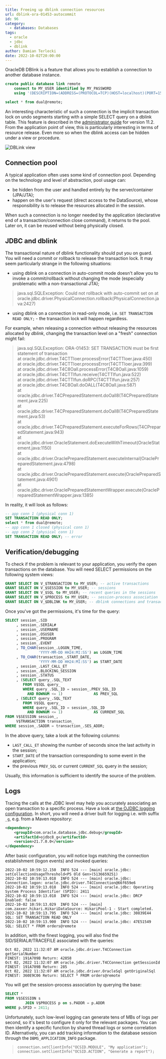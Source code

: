```yaml
---
title: Freeing up dblink connection resources
url: dblink-ora-01453-autocommit
id: 96
category:
  - databases: Databases
tags:
  - oracle
  - jdbc
  - dblink
author: Damian Terlecki
date: 2022-10-02T20:00:00
---
```


OracleDB DBlink is a feature that allows you to establish a connection to another database instance.

```sql
create public database link remote
    connect to MY_USER identified by MY_PASSWORD
    using '(DESCRIPTION=(ADDRESS=(PROTOCOL=TCP)(HOST=localhost)(PORT=1521))(CONNECT_DATA=(service_name=ORCLPDB1)))';

select * from dual@remote;
```

An interesting characteristic of such a connection is the implicit transaction lock on undo segments starting with a simple SELECT query on a dblink table.
This feature is described in the [administrator guide](https://docs.oracle.com/cd/E18283_01/server.112/e17120/ds_appdev002.htm) for version 11.2.
From the application point of view, this is particularly interesting in terms of resource release. Even more so when the dblink access can be hidden under a view or procedure.

<img src="/img/hq/ora-01453-dblink-autocommit.png" alt="DBLink view" title="DBLink view">

## Connection pool

A typical application often uses some kind of connection pool.
Depending on the technology and level of abstraction, pool usage can:
- be hidden from the user and handled entirely by the server/container (JPA/JTA);
- happen on the user's request (direct access to the DataSource), whose responsibility is to release the resources allocated in the session.

When such a connection is no longer needed by the application (declarative end of a transaction/connection close command), it returns to the pool.
Later on, it can be reused without being physically closed.

## JDBC and dblink

The transactional nature of dblink functionality should put you on guard. You will need a commit or
rollback to release the transaction lock. It may seem particularly strange in the following situations:
- using dblink on a connection in auto-commit mode doesn't allow you to invoke a commit/rollback without changing the mode (especially problematic with a non-transactional JTA);
> java.sql.SQLException: Could not rollback with auto-commit set on
> at oracle.jdbc.driver.PhysicalConnection.rollback(PhysicalConnection.java:2427)
- using dblink on a connection in read-only mode, i.e. `SET TRANSACTION READ ONLY;` - the transaction lock will happen regardless.

For example, when releasing a connection without releasing the resources allocated by *dblink*, changing the transaction level on a "fresh" connection might fail:
> java.sql.SQLException: ORA-01453: SET TRANSACTION must be first statement of transaction  
	at oracle.jdbc.driver.T4CTTIoer.processError(T4CTTIoer.java:450)  
	at oracle.jdbc.driver.T4CTTIoer.processError(T4CTTIoer.java:399)  
	at oracle.jdbc.driver.T4C8Oall.processError(T4C8Oall.java:1059)  
	at oracle.jdbc.driver.T4CTTIfun.receive(T4CTTIfun.java:522)  
	at oracle.jdbc.driver.T4CTTIfun.doRPC(T4CTTIfun.java:257)  
	at oracle.jdbc.driver.T4C8Oall.doOALL(T4C8Oall.java:587)  
	at oracle.jdbc.driver.T4CPreparedStatement.doOall8(T4CPreparedStatement.java:225)  
	at oracle.jdbc.driver.T4CPreparedStatement.doOall8(T4CPreparedStatement.java:53)  
	at oracle.jdbc.driver.T4CPreparedStatement.executeForRows(T4CPreparedStatement.java:943)  
	at oracle.jdbc.driver.OracleStatement.doExecuteWithTimeout(OracleStatement.java:1150)  
	at oracle.jdbc.driver.OraclePreparedStatement.executeInternal(OraclePreparedStatement.java:4798)  
	at oracle.jdbc.driver.OraclePreparedStatement.execute(OraclePreparedStatement.java:4901)  
	at oracle.jdbc.driver.OraclePreparedStatementWrapper.execute(OraclePreparedStatementWrapper.java:1385)

In reality, it will look as follows:
```sql
-- app conn 1 (physical conn 1)
SET TRANSACTION READ ONLY;
select * from dual@remote;
-- app conn 1 closed (physical conn 1)
-- app conn 2 (physical conn 1)
SET TRANSACTION READ ONLY; -- error
```

## Verification/debugging

To check if the problem is relevant to your application, you verify the open transactions on the database.
You will need SELECT permissions on the following system views:
```sql
GRANT SELECT ON V_$TRANSACTION to MY_USER; -- active transactions
GRANT SELECT ON V_$SESSION to MY_USER; -- sessions
GRANT SELECT ON V_$SQL to MY_USER; -- recent queries in the sessions
GRANT SELECT ON V_$PROCESS to MY_USER; -- session-process association
GRANT SELECT ON V_$DBLINK to MY_USER; -- dblink connections and transaction statuses, but only for the current session
```

Once you've got the permissions, it's time for the query:

```sql
SELECT session_.SID
     , session_.SERIAL#
     , session_.USERNAME
     , session_.OSUSER
     , session_.PROGRAM
     , session_.EVENT
     , TO_CHAR(session_.LOGON_TIME,
               'YYYY-MM-DD HH24:MI:SS') as LOGON_TIME
     , TO_CHAR(transaction_.START_DATE,
               'YYYY-MM-DD HH24:MI:SS') as START_DATE
     , session_.LAST_CALL_ET
     , session_.BLOCKING_SESSION
     , session_.STATUS
     , (SELECT query_.SQL_TEXT
        FROM V$SQL query_
        WHERE query_.SQL_ID = session_.PREV_SQL_ID
          AND ROWNUM <= 1)              AS PREV_SQL
     , (SELECT query_.SQL_TEXT
        FROM V$SQL query_
        WHERE query_.SQL_ID = session_.SQL_ID
          AND ROWNUM <= 1)              AS CURRENT_SQL
FROM V$SESSION session_,
     V$TRANSACTION transaction_
WHERE session_.SADDR = transaction_.SES_ADDR;
```

In the above query, take a look at the following columns:
- `LAST_CALL_ET` showing the number of seconds since the last activity in the session;
- `START_DATE` of the transaction corresponding to some event in the application;
- the previous `PREV_SQL` or current `CURRENT_SQL` query in the session;

Usually, this information is sufficient to identify the source of the problem.

## Logs

Tracing the calls at the JDBC level may help you accurately associating an open transaction to a specific process.
Have a look at [the OJDBC logging configuration](https://docs.oracle.com/database/121/JJDBC/diagnose.htm#JJDBC28885).
In short, you will need a driver built for logging i.e. with suffix `_g`, e.g. from a Maven repository:

```xml
<dependency>
    <groupId>com.oracle.database.jdbc.debug</groupId>
    <artifactId>ojdbc8_g</artifactId>
    <version>21.7.0.0</version>
</dependency>
```

After basic configuration, you will notice logs matching the connection establishment (logon events) and invoked queries:
```plaintext
2022-10-02 10:59:12.150  INFO 524 --- [main] oracle.jdbc: setCollectionUsageThreshold<PS Old Gen>(5136659251)
2022-10-02 10:59:13.018  INFO 524 --- [main] oracle.jdbc: Connection.logon: oracle.jdbc.driver.T4CConnection@66f659e6
2022-10-02 10:59:13.018  INFO 524 --- [main] oracle.jdbc: Operating System Process Identifier (SPID): 2411
2022-10-02 10:59:13.018  INFO 524 --- [main] oracle.jdbc: DRCP Enabled: false
2022-10-02 10:59:13.029  INFO 524 --- [main] com.zaxxer.hikari.HikariDataSource: HikariPool-1 - Start completed.
2022-10-02 10:59:13.795  INFO 524 --- [main] oracle.jdbc: 30839E44 SQL: SET TRANSACTION READ ONLY
2022-10-02 10:59:13.900  INFO 524 --- [main] oracle.jdbc: 47E51549 SQL: SELECT * FROM orders@remote
```

In addition, with the finest logging, you will also find the SID/SERIAL#/TRACEFILE associated with the queries:

```plaintext
Oct 02, 2022 11:32:07 AM oracle.jdbc.driver.T4CConnection getSerialNumber
FINEST: 191A709B Return: 42858
Oct 02, 2022 11:32:07 AM oracle.jdbc.driver.T4CConnection getSessionId
FINEST: 191A709B Return: 285
Oct 02, 2022 11:32:07 AM oracle.jdbc.driver.OracleSql getOriginalSql
FINEST: 360E9C06 Return: SELECT * FROM orders@remote
```

You will get the session-process association by querying the base:
```sql
SELECT *
FROM V$SESSION s
         JOIN V$PROCESS p on s.PADDR = p.ADDR
WHERE p.SPID = 2411;
```

Unfortunately, such low-level logging can generate tens of MBs of logs per second, so it's best to configure it
only for the relevant packages. You can then identify a specific function by shared thread logs or some correlation ID.
Alternatively, you can add tracking information to the database session through the `DBMS_APPLICATION_INFO` package.

> `connection.setClientInfo("OCSID.MODULE", "My application");`  
> `connection.setClientInfo("OCSID.ACTION", "Generate a report");`
